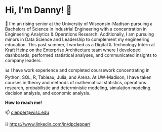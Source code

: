 # Hi, I'm Danny! 👋

🏫 I'm an rising senior at the University of Wisconsin-Madison pursuing a Bachelors of Science in Industrial Engineering with a concentration in Engineering Analytics & Operations Research. Additionally, I am pursuing minors in Data Science and Leadership to complement my engineering education. This past summer, I worked as a Digital & Technology Intern at Kraft Heinz on the Enterprise Architecture team where I developed dashboards, performed statistical analyses, and communicated insights to company leaders.

📊 I have work experience and completed coursework concentrating in Python, SQL, R, Tableau, Julia, and Arena. At UW-Madison, I have taken courses in theory and methods of mathematical statistics, operations research, probabilistic and deterministic modeling, simulation modeling, decision analysis, and economic analysis.

**How to reach me!**

📫 clepper@wisc.edu

⛓ https://www.linkedin.com/in/dpclepper/


<!--
**dpclepper/dpclepper** is a ✨ _special_ ✨ repository because its `README.md` (this file) appears on your GitHub profile.


